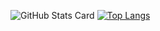![GitHub Stats Card](https://github-readme-stats.vercel.app/api?username=hoshico)
[![Top Langs](https://github-readme-stats.vercel.app/api/top-langs/?username=hoshico)](https://github.com/anuraghazra/github-readme-stats)
